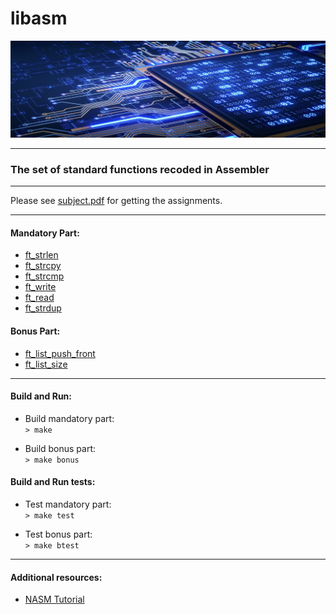 # libasm 

<img src="logo.jpg" alt="logo"/><br/>

------------

### The set of standard functions recoded in Assembler

------------

Please see <a href="./subject.pdf">subject.pdf</a> for getting the assignments.

------------

#### Mandatory Part:

* <a href="./libasm/ft_strlen.s">ft_strlen</a>
* <a href="./libasm/ft_strcpy.s">ft_strcpy</a>
* <a href="./libasm/ft_strcmp.s">ft_strcmp</a>
* <a href="./libasm/ft_write.s">ft_write</a>
* <a href="./libasm/ft_read.s">ft_read</a>
* <a href="./libasm/ft_strdup.s">ft_strdup</a>



#### Bonus Part:

* <a href="./libasm/ft_list_push_front_bonus.s">ft_list_push_front</a>
* <a href="./libasm/ft_list_size_bonus.s">ft_list_size</a>

------------


#### Build and Run:

* Build mandatory part:<br/>
```> make```

* Build bonus part:<br/>
```> make bonus```


#### Build and Run tests:

* Test mandatory part:<br/>
```> make test```

* Test bonus part:<br/>
```> make btest```

------------

#### Additional resources:

* [NASM Tutorial](https://cs.lmu.edu/~ray/notes/nasmtutorial/)
